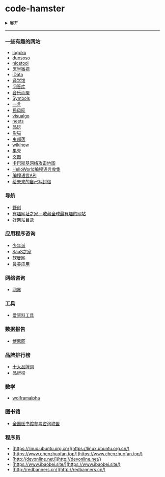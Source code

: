 # code-hamster
<details>
  <summary>展开</summary>
  <pre><code>
    仓库
  </code></pre>
</details>

---

### 一些有趣的网站
- [logoko](https://www.logoko.com.cn/)
- [duososo](http://www.duososo.com/)
- [nicetool](http://www.nicetool.net/)
- [医学微视](https://www.mvyxws.com/)
- [iData](https://www.cn-ki.net/)
- [译学馆](https://www.yxgapp.com/)
- [问答库](https://www.asklib.com/)
- [音乐而聚](https://www.music2gather.com/)
- [Symbols](https://fsymbols.com/)
- [一言](https://hitokoto.cn/)
- [民风网](http://www.minfengw.com/)
- [visualgo](https://visualgo.net/zh)
- [neets](http://neets.cc/)
- [品玩](https://www.pingwest.com/)
- [影猫](http://www.mvcat.com/)
- [虫部落](https://chongbuluo.com/)
- [wikihow](https://zh.wikihow.com/)
- [果壳](https://www.guokr.com/)
- [文图](https://www.wentu.io/)
- [卡巴斯基网络攻击地图](https://cybermap.kaspersky.com/)
- [HelloWorld编程语言收集](https://netsmell.com/apps/helloworldcollection/)
- [编程语言API](https://overapi.com/)
- [给未来的自己写封信](https://www.futureme.org/)

### 导航
- [野创](http://www.yechuang.net/)
- [有趣网址之家 – 收藏全球最有趣的网站](https://youquhome.com/)
- [好网站目录](http://www.huachawu.com/)

### 应用程序咨询
- [少年派](https://sspai.com/)
- [SaaS之家](http://www.saaszhijia.com/)
- [软曼网](https://www.ruanman.com/)
- [最美应用](http://zuimeia.com/)

### 网络咨询
- [网界](http://www.cnw.com.cn/)

### 工具
- [爱资料工具](https://www.toolnb.com/)

### 数据报告
- [博思网](http://www.bosidata.com/)

### 品牌排行榜
- [十大品牌网](https://www.china-10.com/)
- [品牌榜](https://www.maigoo.com/)

### 数学
- [wolframalpha](https://www.wolframalpha.com/)

### 图书馆
- [全国图书馆参考咨询联盟](http://www.ucdrs.superlib.net/)

### 程序员
- [https://linux.ubuntu.org.cn/](https://linux.ubuntu.org.cn/)
- [https://www.chenzhuofan.top/](https://www.chenzhuofan.top/)
- [http://devonline.net/](http://devonline.net/)
- [https://www.ibaobei.site/](https://www.ibaobei.site/)
- [http://redbanners.cn/](http://redbanners.cn/)
